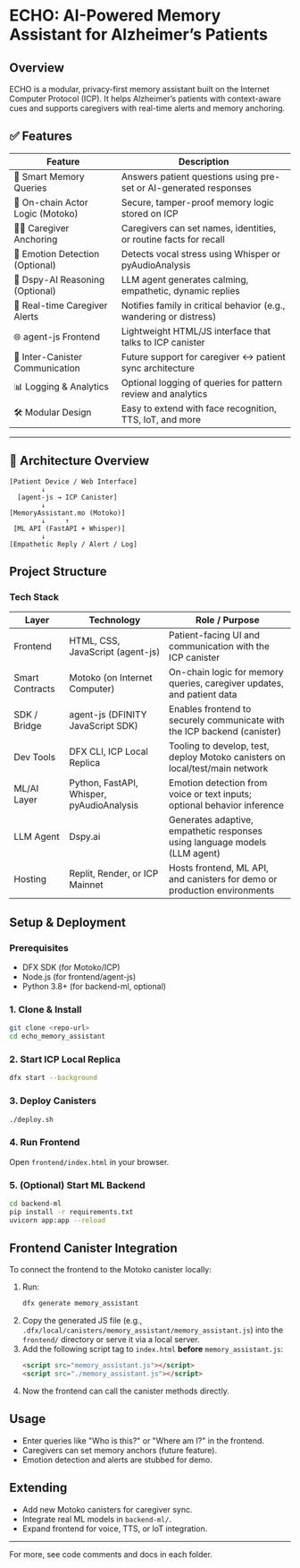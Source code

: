 # <b> ECHO: AI-Powered Memory Assistant for Alzheimer’s Patients</b>

## Overview
ECHO is a modular, privacy-first memory assistant built on the Internet Computer Protocol (ICP). It helps Alzheimer’s patients with context-aware cues and supports caregivers with real-time alerts and memory anchoring.



## ✅ Features

| Feature                          | Description |
|----------------------------------|-------------|
| 🧠 Smart Memory Queries           | Answers patient questions using pre-set or AI-generated responses |
| 🔐 On-chain Actor Logic (Motoko) | Secure, tamper-proof memory logic stored on ICP |
| 👩‍⚕ Caregiver Anchoring          | Caregivers can set names, identities, or routine facts for recall |
| 🧪 Emotion Detection (Optional)   | Detects vocal stress using Whisper or pyAudioAnalysis |
| 🧩 Dspy-AI Reasoning (Optional)   | LLM agent generates calming, empathetic, dynamic replies |
| 📲 Real-time Caregiver Alerts     | Notifies family in critical behavior (e.g., wandering or distress) |
| 🌐 agent-js Frontend              | Lightweight HTML/JS interface that talks to ICP canister |
| 🔗 Inter-Canister Communication   | Future support for caregiver ↔ patient sync architecture |
| 📊 Logging & Analytics            | Optional logging of queries for pattern review and analytics |
| 🛠 Modular Design                 | Easy to extend with face recognition, TTS, IoT, and more |

---

## 🧱 Architecture Overview

```plaintext
[Patient Device / Web Interface]
        ↓
  [agent-js → ICP Canister]
        ↓
[MemoryAssistant.mo (Motoko)]
        ↓     ↑
 [ML API (FastAPI + Whisper)]
        ↓
[Empathetic Reply / Alert / Log]
```
## Project Structure
### Tech Stack

| Layer             | Technology                               | Role / Purpose                                                                 |
|------------------|-------------------------------------------|--------------------------------------------------------------------------------|
|  Frontend       | HTML, CSS, JavaScript (agent-js)          | Patient-facing UI and communication with the ICP canister                     |
|  Smart Contracts | Motoko (on Internet Computer)             | On-chain logic for memory queries, caregiver updates, and patient data        |
|  SDK / Bridge    | agent-js (DFINITY JavaScript SDK)         | Enables frontend to securely communicate with the ICP backend (canister)      |
|  Dev Tools       | DFX CLI, ICP Local Replica                | Tooling to develop, test, deploy Motoko canisters on local/test/main network  |
|  ML/AI Layer     | Python, FastAPI, Whisper, pyAudioAnalysis | Emotion detection from voice or text inputs; optional behavior inference       |
|  LLM Agent       | Dspy.ai                                   | Generates adaptive, empathetic responses using language models (LLM agent)     |
|  Hosting         | Replit, Render, or ICP Mainnet            | Hosts frontend, ML API, and canisters for demo or production environments      |

## Setup & Deployment

### Prerequisites
- DFX SDK (for Motoko/ICP)
- Node.js (for frontend/agent-js)
- Python 3.8+ (for backend-ml, optional)

### 1. Clone & Install
```sh
git clone <repo-url>
cd echo_memory_assistant
```

### 2. Start ICP Local Replica
```sh
dfx start --background
```

### 3. Deploy Canisters
```sh
./deploy.sh
```

### 4. Run Frontend
Open `frontend/index.html` in your browser.

### 5. (Optional) Start ML Backend
```sh
cd backend-ml
pip install -r requirements.txt
uvicorn app:app --reload
```

## Frontend Canister Integration

To connect the frontend to the Motoko canister locally:
1. Run:
   ```sh
   dfx generate memory_assistant
   ```
2. Copy the generated JS file (e.g., `.dfx/local/canisters/memory_assistant/memory_assistant.js`)
   into the `frontend/` directory or serve it via a local server.
3. Add the following script tag to `index.html` **before** `memory_assistant.js`:
   ```html
   <script src="memory_assistant.js"></script>
   <script src="./memory_assistant.js"></script>
   ```
4. Now the frontend can call the canister methods directly.

## Usage
- Enter queries like "Who is this?" or "Where am I?" in the frontend.
- Caregivers can set memory anchors (future feature).
- Emotion detection and alerts are stubbed for demo.

## Extending
- Add new Motoko canisters for caregiver sync.
- Integrate real ML models in `backend-ml/`.
- Expand frontend for voice, TTS, or IoT integration.

---

For more, see code comments and docs in each folder. 
